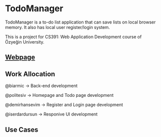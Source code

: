 # TodoManager
TodoManager is a to-do list application that can save lists on local browser memory. It also has local user register/login system.

This is a project for CS391: Web Application Development course of Özyeğin University.

## [Webpage](https://biarmic.github.io/cs391-course-project/)

## Work Allocation

@biarmic -> Back-end development

@politesiv -> Homepage and Todo page development

@demirhansevim -> Register and Login page development

@iserdardursun -> Responive UI development

## Use Cases

